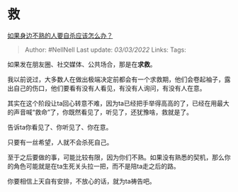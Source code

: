 # 救
[如果身边不熟的人要自杀应该怎么办？](https://www.zhihu.com/question/516216318/answer/2373062480)

> Author: #NellNell
Last update: *03/03/2022*
Links:
Tags:

如果发在朋友圈、社交媒体、公共场合，那是在**求救**。

我以前说过，大多数人在做出极端决定前都会有一个求救期，他们会卷起袖子，露出自己的伤口，他们要看有没有人看见，有没有人询问，有没有人在意。

其实在这个阶段让ta回心转意不难，因为ta已经把手举得高高的了，已经在用最大的声音喊“救命”了，你既然看见了，听见了，还犹豫啥，救就是了。

告诉ta你看见了、你听见了、你在意。

只要有一丝希望，人就不会杀死自己。

至于之后要做的事，可能比较有限，因为你们不熟。如果没有熟悉的契机，那么你的角色可能就是在ta生死关头拉一把，而不是陪ta走之后的路。

你要相信上天自有安排，不放心的话，就为ta祷告吧。


